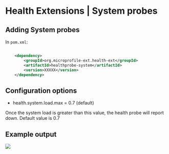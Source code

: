 # Health Extensions | System probes

## Adding System probes

In ```pom.xml```:
    
```xml

    <dependency>
        <groupId>org.microprofile-ext.health-ext</groupId>
        <artifactId>healthprobe-system</artifactId>
        <version>XXXXX</version>
    </dependency>

```

## Configuration options

* health.system.load.max = 0.7 (default)

Once the system load is greater than this value, the health probe will report down. Default value is 0.7 

## Example output

![](https://raw.githubusercontent.com/microprofile-extensions/health-ext/master/healthprobe-system/screenshot.png)
